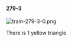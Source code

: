 #### 279-3
![train-279-3-0.png](https://github.com/lil-lab/nlvr/raw/master/nlvr/train/images/15/train-279-3-0.png "train-279-3-0.png")

There is 1 yellow triangle